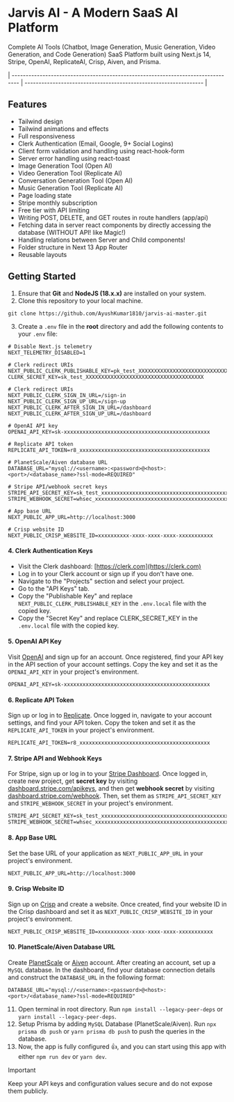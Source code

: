 # Jarvis AI - A Modern SaaS AI Platform

Complete AI Tools (Chatbot, Image Generation, Music Generation, Video Generation, and Code Generation) SaaS Platform built using Next.js 14, Stripe, OpenAI, ReplicateAI, Crisp, Aiven, and Prisma.


| -------------------------------------------------------------------------------- | ---------------------------------------------------------------- |

## Features

- Tailwind design
- Tailwind animations and effects
- Full responsiveness
- Clerk Authentication (Email, Google, 9+ Social Logins)
- Client form validation and handling using react-hook-form
- Server error handling using react-toast
- Image Generation Tool (Open AI)
- Video Generation Tool (Replicate AI)
- Conversation Generation Tool (Open AI)
- Music Generation Tool (Replicate AI)
- Page loading state
- Stripe monthly subscription
- Free tier with API limiting
- Writing POST, DELETE, and GET routes in route handlers (app/api)
- Fetching data in server react components by directly accessing the database (WITHOUT API! like Magic!)
- Handling relations between Server and Child components!
- Folder structure in Next 13 App Router
- Reusable layouts

## Getting Started

1. Ensure that **Git** and **NodeJS (18.x.x)** are installed on your system.
2. Clone this repository to your local machine.

```
git clone https://github.com/AyushKumar1810/jarvis-ai-master.git
```

3. Create a `.env` file in the **root** directory and add the following contents to your `.env` file:

```env
# Disable Next.js telemetry
NEXT_TELEMETRY_DISABLED=1

# Clerk redirect URIs
NEXT_PUBLIC_CLERK_PUBLISHABLE_KEY=pk_test_XXXXXXXXXXXXXXXXXXXXXXXXXXXXXXXXXXXXXXXXXXXXXXXXXXXXXXXXXXXXXXXXX
CLERK_SECRET_KEY=sk_test_XXXXXXXXXXXXXXXXXXXXXXXXXXXXXXXXXXXXXX

# Clerk redirect URIs
NEXT_PUBLIC_CLERK_SIGN_IN_URL=/sign-in
NEXT_PUBLIC_CLERK_SIGN_UP_URL=/sign-up
NEXT_PUBLIC_CLERK_AFTER_SIGN_IN_URL=/dashboard
NEXT_PUBLIC_CLERK_AFTER_SIGN_UP_URL=/dashboard

# OpenAI API key
OPENAI_API_KEY=sk-xxxxxxxxxxxxxxxxxxxxxxxxxxxxxxxxxxxxxxxxxxxxxxx

# Replicate API token
REPLICATE_API_TOKEN=r8_xxxxxxxxxxxxxxxxxxxxxxxxxxxxxxxxxxxxxxxxxx

# PlanetScale/Aiven database URL
DATABASE_URL="mysql://<username>:<password>@<host>:<port>/<database_name>?ssl-mode=REQUIRED"

# Stripe API/webhook secret keys
STRIPE_API_SECRET_KEY=sk_test_xxxxxxxxxxxxxxxxxxxxxxxxxxxxxxxxxxxxxxxxxxxxxxxxxxxxxxxxxxxxxxxxxxxxxxxxxxxxxxxxxxxxxxxxxxxxxxxxxxxxxxxxxxxxxx
STRIPE_WEBHOOK_SECRET=whsec_xxxxxxxxxxxxxxxxxxxxxxxxxxxxxxxxxxxxxxxxxxxxxxxxxxxxxxxxxxxx

# App base URL
NEXT_PUBLIC_APP_URL=http://localhost:3000

# Crisp website ID
NEXT_PUBLIC_CRISP_WEBSITE_ID=xxxxxxxxxx-xxxx-xxxx-xxxx-xxxxxxxxxxx
```

#### 4. Clerk Authentication Keys

- Visit the Clerk dashboard: [https://clerk.com](https://clerk.com)
- Log in to your Clerk account or sign up if you don't have one.
- Navigate to the "Projects" section and select your project.
- Go to the "API Keys" tab.
- Copy the "Publishable Key" and replace `NEXT_PUBLIC_CLERK_PUBLISHABLE_KEY` in the `.env.local` file with the copied key.
- Copy the "Secret Key" and replace CLERK_SECRET_KEY in the `.env.local` file with the copied key.

#### 5. OpenAI API Key

Visit [OpenAI](https://platform.openai.com/signup) and sign up for an account. Once registered, find your API key in the API section of your account settings. Copy the key and set it as the `OPENAI_API_KEY` in your project's environment.

```env
OPENAI_API_KEY=sk-xxxxxxxxxxxxxxxxxxxxxxxxxxxxxxxxxxxxxxxxxxxxxxx
```

#### 6. Replicate API Token

Sign up or log in to [Replicate](https://replicate.ai/). Once logged in, navigate to your account settings, and find your API token. Copy the token and set it as the `REPLICATE_API_TOKEN` in your project's environment.

```env
REPLICATE_API_TOKEN=r8_xxxxxxxxxxxxxxxxxxxxxxxxxxxxxxxxxxxxxxxxxx
```

#### 7. Stripe API and Webhook Keys

For Stripe, sign up or log in to your [Stripe Dashboard](https://dashboard.stripe.com/register). Once logged in, create new project, get **secret key** by visiting [dashboard.stripe.com/apikeys](https://dashboard.stripe.com/apikeys), and then get **webhook secret** by visiting [dashboard.stripe.com/webhook](https://dashboard.stripe.com/webhook). Then, set them as `STRIPE_API_SECRET_KEY` and `STRIPE_WEBHOOK_SECRET` in your project's environment.

```env
STRIPE_API_SECRET_KEY=sk_test_xxxxxxxxxxxxxxxxxxxxxxxxxxxxxxxxxxxxxxxxxxxxxxxxxxxxxxxxxxxxxxxxxxxxxxxxxxxxxxxxxxxxxxxxxxxxxxxxxxxxxxxxxxxxxx
STRIPE_WEBHOOK_SECRET=whsec_xxxxxxxxxxxxxxxxxxxxxxxxxxxxxxxxxxxxxxxxxxxxxxxxxxxxxxxxxxxx
```

#### 8. App Base URL

Set the base URL of your application as `NEXT_PUBLIC_APP_URL` in your project's environment.

```env
NEXT_PUBLIC_APP_URL=http://localhost:3000
```

#### 9. Crisp Website ID

Sign up on [Crisp](https://crisp.chat/en) and create a website. Once created, find your website ID in the Crisp dashboard and set it as `NEXT_PUBLIC_CRISP_WEBSITE_ID` in your project's environment.

```env
NEXT_PUBLIC_CRISP_WEBSITE_ID=xxxxxxxxxx-xxxx-xxxx-xxxx-xxxxxxxxxxx
```

#### 10. PlanetScale/Aiven Database URL

Create [PlanetScale](https://planetscale.com) or [Aiven](https://aiven.io) account. After creating an account, set up a `MySQL` database. In the dashboard, find your database connection details and construct the `DATABASE_URL` in the following format:

```env
DATABASE_URL="mysql://<username>:<password>@<host>:<port>/<database_name>?ssl-mode=REQUIRED"
```

11. Open terminal in root directory. Run `npm install --legacy-peer-deps` or `yarn install --legacy-peer-deps`.
12. Setup Prisma by adding `MySQL` Database (PlanetScale/Aiven). Run `npx prisma db push` or `yarn prisma db push` to push the queries in the database.
13. Now, the app is fully configured 👍, and you can start using this app with either `npm run dev` or `yarn dev`.

> [!IMPORTANT]
> Keep your API keys and configuration values secure and do not expose them publicly.


